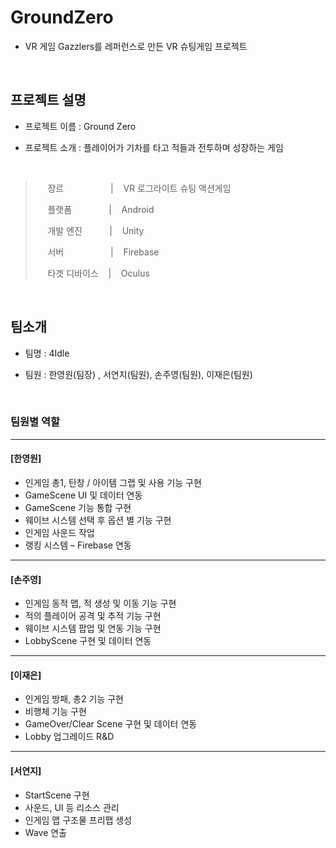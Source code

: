 # GroundZero

- VR 게임 Gazzlers를 레퍼런스로 만든 VR 슈팅게임 프로젝트

&nbsp;

## 프로젝트 설명
- 프로젝트 이름 : Ground Zero

- 프로젝트 소개 : 플레이어가 기차를 타고 적들과 전투하며 성장하는 게임

&nbsp;

   
> &nbsp;&nbsp;&nbsp;&nbsp;&nbsp;장르&nbsp;&nbsp;&nbsp;&nbsp;&nbsp;&nbsp;&nbsp;&nbsp;&nbsp;&nbsp;&nbsp;&nbsp;&nbsp;&nbsp;&nbsp;&nbsp;&nbsp;&nbsp;&nbsp;|&nbsp;&nbsp;&nbsp; VR 로그라이트 슈팅 액션게임
> 
> &nbsp;&nbsp;&nbsp;&nbsp;&nbsp;플랫폼&nbsp;&nbsp;&nbsp;&nbsp;&nbsp;&nbsp;&nbsp;&nbsp;&nbsp;&nbsp;&nbsp;&nbsp;&nbsp;&nbsp;&nbsp;|&nbsp;&nbsp;&nbsp; Android
> 
> &nbsp;&nbsp;&nbsp;&nbsp;&nbsp;개발 엔진&nbsp;&nbsp;&nbsp;&nbsp;&nbsp;&nbsp;&nbsp;&nbsp;&nbsp;&nbsp;&nbsp;|&nbsp;&nbsp;&nbsp; Unity
> 
> &nbsp;&nbsp;&nbsp;&nbsp;&nbsp;서버&nbsp;&nbsp;&nbsp;&nbsp;&nbsp;&nbsp;&nbsp;&nbsp;&nbsp;&nbsp;&nbsp;&nbsp;&nbsp;&nbsp;&nbsp;&nbsp;&nbsp;&nbsp;&nbsp;|&nbsp;&nbsp;&nbsp; Firebase
> 
> &nbsp;&nbsp;&nbsp;&nbsp;&nbsp;타겟 디바이스&nbsp;&nbsp;&nbsp;&nbsp;|&nbsp;&nbsp;&nbsp; Oculus

&nbsp;


## 팀소개
- 팀명 : 4Idle

- 팀원 : 한영원(팀장) , 서연지(팀원), 손주영(팀원), 이재은(팀원)

&nbsp;


### 팀원별 역할
---
#### **[한영원]**
- 인게임 총1, 탄창 / 아이템 그랩 및 사용 기능 구현
- GameScene UI 및 데이터 연동 
- GameScene 기능 통합 구현
- 웨이브 시스템  선택 후 옵션 별 기능 구현
- 인게임 사운드 작업
- 랭킹 시스템 – Firebase 연동   

---

#### **[손주영]**
- 인게임 동적 맵, 적 생성 및 이동 기능 구현
- 적의 플레이어 공격 및 추적 기능 구현
- 웨이브 시스템  팝업 및 연동 기능 구현
- LobbyScene 구현 및 데이터 연동

---

#### **[이재은]**
- 인게임 방패, 총2 기능 구현
- 비행체 기능 구현
- GameOver/Clear Scene 구현 및 데이터 연동
- Lobby 업그레이드 R&D

---

#### **[서연지]**
- StartScene 구현
- 사운드, UI 등 리소스 관리
- 인게임 맵 구조물 프리팹 생성
- Wave 연출
